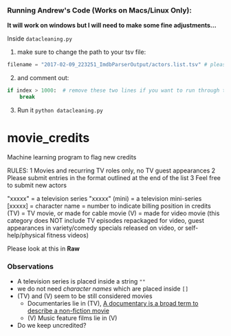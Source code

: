 ### Running Andrew's Code (Works on Macs/Linux Only):
**It will work on windows but I will need to make some fine adjustments...**

Inside `datacleaning.py`
1. make sure to change the path to your tsv file:
```python
filename = "2017-02-09_223251_ImdbParserOutput/actors.list.tsv" # please change this path to your own file path to the tsv file
```

2. and comment out: 

```python
if index > 1000:  # remove these two lines if you want to run through the whole file
    break
```

3. Run it `python datacleaning.py`





# movie_credits
Machine learning program to flag new credits

 RULES:
 1       Movies and recurring TV roles only, no TV guest appearances
 2       Please submit entries in the format outlined at the end of the list
 3       Feel free to submit new actors

 "xxxxx"        = a television series
 "xxxxx" (mini) = a television mini-series
 [xxxxx]        = character name
 <xx>           = number to indicate billing position in credits
 (TV)           = TV movie, or made for cable movie
 (V)            = made for video movie (this category does NOT include TV
                  episodes repackaged for video, guest appearances in
                  variety/comedy specials released on video, or
				  self-help/physical fitness videos)


Please look at this in **Raw**


### Observations
* A television series is placed inside a string `""`
* we do not need *character names* which are placed inside `[]`
* (TV) and (V) seem to be still considered movies
	* Documentaries lie in (TV), [A documentary is a broad term to describe a non-fiction movie](http://www.desktop-documentaries.com/what-is-a-documentary.html)
	* (V) Music feature films lie in (V) 
* Do we keep uncredited?